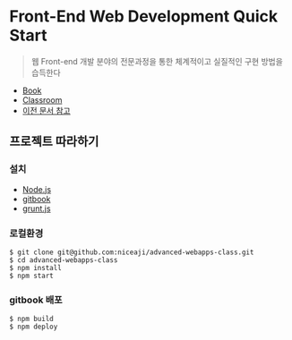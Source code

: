 # Front-End Web Development Quick Start

> 웹 Front-end 개발 분야의 전문과정을 통한 체계적이고 실질적인 구현 방법을 습득한다


* [Book](http://advanced-webapps-class.github.io/begin)
* [Classroom](https://github.com/advanced-webapps-class/classroom)
* [이전 문서 참고](http://niceaji.github.io/javascript-study/)


## 프로젝트 따라하기

### 설치

* [Node.js](https://nodejs.org/)
* [gitbook](https://github.com/GitbookIO/gitbook)
* [grunt.js](http://gruntjs.com/)

### 로컬환경

```
$ git clone git@github.com:niceaji/advanced-webapps-class.git
$ cd advanced-webapps-class
$ npm install
$ npm start
```

### gitbook 배포

```
$ npm build
$ npm deploy
```
